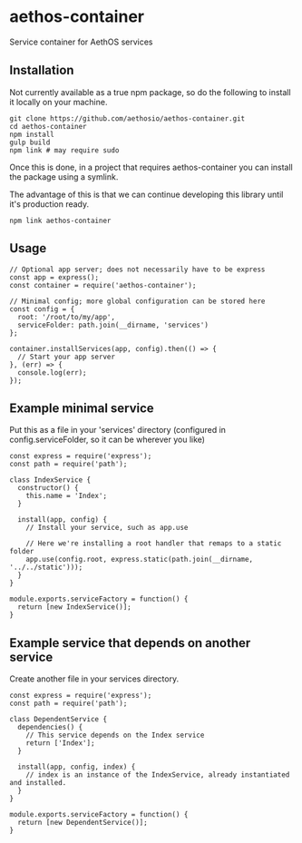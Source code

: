 # aethos-container
Service container for AethOS services

## Installation

Not currently available as a true npm package, so do the following to install it locally on your machine.

```
git clone https://github.com/aethosio/aethos-container.git
cd aethos-container
npm install
gulp build
npm link # may require sudo
```

Once this is done, in a project that requires aethos-container you can install the package using a symlink.

The advantage of this is that we can continue developing this library until it's production ready.

```
npm link aethos-container
```

## Usage

```
// Optional app server; does not necessarily have to be express
const app = express();
const container = require('aethos-container');

// Minimal config; more global configuration can be stored here
const config = {
  root: '/root/to/my/app',
  serviceFolder: path.join(__dirname, 'services')
};

container.installServices(app, config).then(() => {
  // Start your app server
}, (err) => {
  console.log(err);
});

```

## Example minimal service

Put this as a file in your 'services' directory (configured in config.serviceFolder, so it can be wherever
you like)

```
const express = require('express');
const path = require('path');

class IndexService {
  constructor() {
    this.name = 'Index';
  }
  
  install(app, config) {
    // Install your service, such as app.use
    
    // Here we're installing a root handler that remaps to a static folder
    app.use(config.root, express.static(path.join(__dirname, '../../static')));
  }
}

module.exports.serviceFactory = function() {
  return [new IndexService()];
}

```

## Example service that depends on another service

Create another file in your services directory.

```
const express = require('express');
const path = require('path');

class DependentService {
  dependencies() {
    // This service depends on the Index service
    return ['Index'];
  }
  
  install(app, config, index) {
    // index is an instance of the IndexService, already instantiated and installed.
  }
}

module.exports.serviceFactory = function() {
  return [new DependentService()];
}
```
